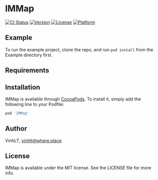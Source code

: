 # IMMap

[![CI Status](https://img.shields.io/travis/VinhLT/IMMap.svg?style=flat)](https://travis-ci.org/VinhLT/IMMap)
[![Version](https://img.shields.io/cocoapods/v/IMMap.svg?style=flat)](https://cocoapods.org/pods/IMMap)
[![License](https://img.shields.io/cocoapods/l/IMMap.svg?style=flat)](https://cocoapods.org/pods/IMMap)
[![Platform](https://img.shields.io/cocoapods/p/IMMap.svg?style=flat)](https://cocoapods.org/pods/IMMap)

## Example

To run the example project, clone the repo, and run `pod install` from the Example directory first.

## Requirements

## Installation

IMMap is available through [CocoaPods](https://cocoapods.org). To install
it, simply add the following line to your Podfile:

```ruby
pod 'IMMap'
```

## Author

VinhLT, vinhlt@where.place

## License

IMMap is available under the MIT license. See the LICENSE file for more info.
